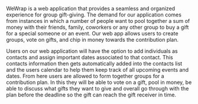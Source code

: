 WeWrap is a web application that provides a seamless and organized experience for group gift-giving. The demand for our application comes from instances in which a number of people want to pool together a sum of money with their friends, family, coworkers or any other group to buy a gift for a special someone or an event. Our web app allows users to create groups, vote on gifts, and chip in money towards the contribution plan.

Users on our web application will have the option to add individuals as contacts and assign important dates associated to that contact. This contacts information then gets automatically added into the contacts list and the users calendar to help them keep track of all upcoming events and dates. From here users are allowed to form together groups for a contribution plan. In this they will be able to vote on a gift, pool in money, be able to discuss what gifts they want to give and overall go through with the plan before the deadline so the gift can reach the gift receiver in time.
